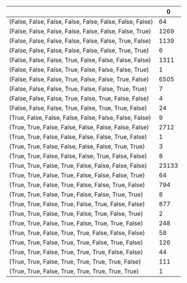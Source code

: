 |                                                          |     0 |
|----------------------------------------------------------|-------|
| (False, False, False, False, False, False, False, False) |    64 |
| (False, False, False, False, False, False, False, True)  |  1269 |
| (False, False, False, False, False, False, True, False)  |  1139 |
| (False, False, False, False, False, False, True, True)   |     6 |
| (False, False, False, True, False, False, False, False)  |  1311 |
| (False, False, False, True, False, False, False, True)   |     1 |
| (False, False, False, True, False, False, True, False)   |  6505 |
| (False, False, False, True, False, False, True, True)    |     7 |
| (False, False, False, True, False, True, False, False)   |     4 |
| (False, False, False, True, False, True, True, False)    |    24 |
| (True, False, False, False, False, False, False, False)  |     9 |
| (True, True, False, False, False, False, False, False)   |  2712 |
| (True, True, False, False, False, False, True, False)    |     1 |
| (True, True, False, False, False, False, True, True)     |     3 |
| (True, True, False, False, False, True, False, False)    |     8 |
| (True, True, False, True, False, False, False, False)    | 23133 |
| (True, True, False, True, False, False, False, True)     |    64 |
| (True, True, False, True, False, False, True, False)     |   794 |
| (True, True, False, True, False, False, True, True)      |     8 |
| (True, True, False, True, False, True, False, False)     |   877 |
| (True, True, False, True, False, True, False, True)      |     2 |
| (True, True, False, True, False, True, True, False)      |   248 |
| (True, True, False, True, True, False, False, False)     |    58 |
| (True, True, False, True, True, False, True, False)      |   126 |
| (True, True, False, True, True, True, False, False)      |    44 |
| (True, True, False, True, True, True, True, False)       |   111 |
| (True, True, False, True, True, True, True, True)        |     1 |